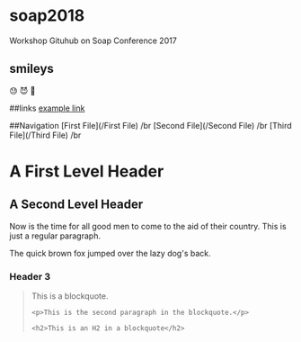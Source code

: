 # soap2018
Workshop Gituhub on Soap Conference 2017

## smileys
:sweat: :smiling_imp: :blowfish:

##links
[example link](https://google.com/)

##Navigation
[First File](/First File) /br
[Second File](/Second File) /br
[Third File](/Third File) /br

<h1>A First Level Header</h1>

<h2>A Second Level Header</h2>

<p>Now is the time for all good men to come to
the aid of their country. This is just a
regular paragraph.</p>

<p>The quick brown fox jumped over the lazy
dog's back.</p>

<h3>Header 3</h3>

<blockquote>
    <p>This is a blockquote.</p>

    <p>This is the second paragraph in the blockquote.</p>

    <h2>This is an H2 in a blockquote</h2>
</blockquote>
